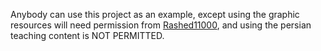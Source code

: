 Anybody can use this project as an example, except using the graphic resources will need permission from [Rashed11000]([url](https://github.com/Rashed11000)), and using the persian teaching content is NOT PERMITTED.
